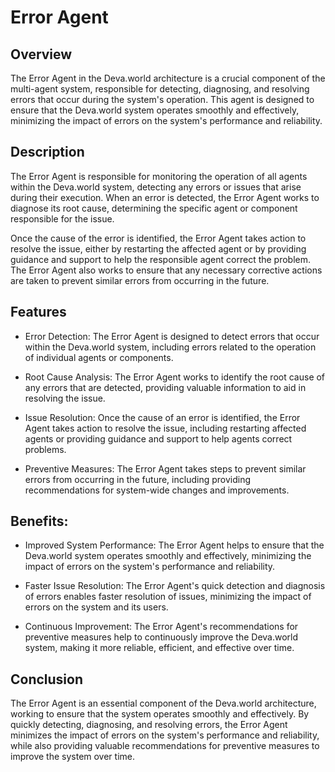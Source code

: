 # Error Agent

## Overview

The Error Agent in the Deva.world architecture is a crucial component of the multi-agent system, responsible for detecting, diagnosing, and resolving errors that occur during the system's operation. This agent is designed to ensure that the Deva.world system operates smoothly and effectively, minimizing the impact of errors on the system's performance and reliability.

## Description

The Error Agent is responsible for monitoring the operation of all agents within the Deva.world system, detecting any errors or issues that arise during their execution. When an error is detected, the Error Agent works to diagnose its root cause, determining the specific agent or component responsible for the issue.

Once the cause of the error is identified, the Error Agent takes action to resolve the issue, either by restarting the affected agent or by providing guidance and support to help the responsible agent correct the problem. The Error Agent also works to ensure that any necessary corrective actions are taken to prevent similar errors from occurring in the future.

## Features

- Error Detection: The Error Agent is designed to detect errors that occur within the Deva.world system, including errors related to the operation of individual agents or components.

- Root Cause Analysis: The Error Agent works to identify the root cause of any errors that are detected, providing valuable information to aid in resolving the issue.

- Issue Resolution: Once the cause of an error is identified, the Error Agent takes action to resolve the issue, including restarting affected agents or providing guidance and support to help agents correct problems.

- Preventive Measures: The Error Agent takes steps to prevent similar errors from occurring in the future, including providing recommendations for system-wide changes and improvements.

## Benefits:

- Improved System Performance: The Error Agent helps to ensure that the Deva.world system operates smoothly and effectively, minimizing the impact of errors on the system's performance and reliability.

- Faster Issue Resolution: The Error Agent's quick detection and diagnosis of errors enables faster resolution of issues, minimizing the impact of errors on the system and its users.

- Continuous Improvement: The Error Agent's recommendations for preventive measures help to continuously improve the Deva.world system, making it more reliable, efficient, and effective over time.

## Conclusion

The Error Agent is an essential component of the Deva.world architecture, working to ensure that the system operates smoothly and effectively. By quickly detecting, diagnosing, and resolving errors, the Error Agent minimizes the impact of errors on the system's performance and reliability, while also providing valuable recommendations for preventive measures to improve the system over time.
